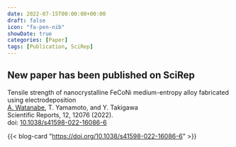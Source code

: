 ```yaml
---
date: 2022-07-15T00:00:00+00:00
draft: false
icon: "fa-pen-nib"
showDate: true
categories: [Paper]
tags: [Publication, SciRep]
---
```


## New paper has been published on SciRep

Tensile strength of nanocrystalline FeCoNi medium-entropy alloy fabricated using electrodeposition  
    <u>A. Watanabe</u>, T. Yamamoto, and Y. Takigawa  
    Scientific Reports, 12, 12076 (2022).  
    doi: [10.1038/s41598-022-16086-6](https://doi.org/10.1038/s41598-022-16086-6)

{{< blog-card "https://doi.org/10.1038/s41598-022-16086-6" >}}